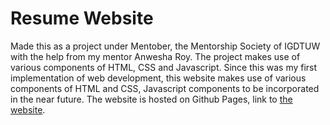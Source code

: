 Resume Website
=========
Made this as a project under Mentober, the Mentorship Society of IGDTUW with the help from my mentor Anwesha Roy. 
The project makes use of various components of HTML, CSS and Javascript. 
Since this was my first implementation of web development, this website makes use of various components of HTML and CSS, Javascript components to be incorporated in the near future. 
The website is hosted on Github Pages, link to [the website](https://shrutayyyy.github.io/resume/).
